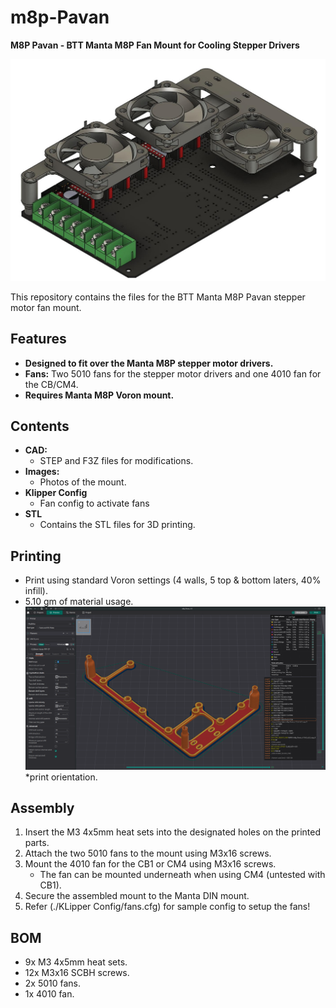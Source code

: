# m8p-Pavan

**M8P Pavan - BTT Manta M8P Fan Mount for Cooling Stepper Drivers**

![photo](./Images/m8p_Pavan_ASSEMBLY.jpg)

This repository contains the files for the BTT Manta M8P Pavan stepper motor fan mount.

## Features
- **Designed to fit over the Manta M8P stepper motor drivers.**
- **Fans:** Two 5010 fans for the stepper motor drivers and one 4010 fan for the CB/CM4.
- **Requires Manta M8P Voron mount.**

## Contents
- **CAD:**
  - STEP and F3Z files for modifications.
- **Images:**
  - Photos of the mount.
- **Klipper Config**
  - Fan config to activate fans
- **STL**
  - Contains the STL files for 3D printing.


## Printing
- Print using standard Voron settings (4 walls, 5 top & bottom laters, 40% infill).
- 5.10 gm of material usage.
  ![photo](./Images/m8p_Pavan_v1.0_Slicer.png)*print orientation.

## Assembly
1. Insert the M3 4x5mm heat sets into the designated holes on the printed parts.
2. Attach the two 5010 fans to the mount using M3x16 screws.
3. Mount the 4010 fan for the CB1 or CM4 using M3x16 screws.
   - The fan can be mounted underneath when using CM4 (untested with CB1).
4. Secure the assembled mount to the Manta DIN mount.
5. Refer (./KLipper Config/fans.cfg) for sample config to setup the fans!

## BOM
- 9x M3 4x5mm heat sets.
- 12x M3x16 SCBH screws.
- 2x 5010 fans.
- 1x 4010 fan.